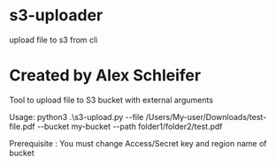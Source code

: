 # s3-uploader
 upload file to s3 from cli
 
 # Created by Alex Schleifer
 Tool to upload file to S3 bucket with external arguments
 
 Usage: python3 .\s3-upload.py --file /Users/My-user/Downloads/test-file.pdf --bucket my-bucket --path folder1/folder2/test.pdf

 Prerequisite : You  must change Access/Secret key and region name of bucket
